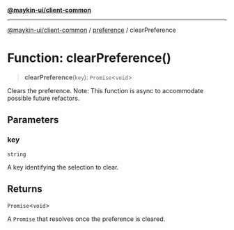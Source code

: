 [**@maykin-ui/client-common**](../../README.md)

***

[@maykin-ui/client-common](../../README.md) / [preference](../README.md) / clearPreference

# Function: clearPreference()

> **clearPreference**(`key`): `Promise`\<`void`\>

Clears the preference.
Note: This function is async to accommodate possible future refactors.

## Parameters

### key

`string`

A key identifying the selection to clear.

## Returns

`Promise`\<`void`\>

A `Promise` that resolves once the preference is cleared.
